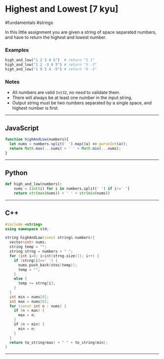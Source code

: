# Highest and Lowest [7 kyu]

#fundamentals #strings

In this little assignment you are given a string of space separated numbers, and have to return the highest and lowest number.

### Examples

```python
high_and_low("1 2 3 4 5")  # return "5 1"
high_and_low("1 2 -3 4 5") # return "5 -3"
high_and_low("1 9 3 4 -5") # return "9 -5"
```

### Notes

- All numbers are valid `Int32`, no _need_ to validate them.
- There will always be at least one number in the input string.
- Output string must be two numbers separated by a single space, and highest number is first.

---
## JavaScript

```javascript
function highAndLow(numbers){
  let nums = numbers.split(' ').map((a) => parseInt(a));
  return Math.max(...nums) + ' ' + Math.min(...nums);
}
```

---
## Python

```python
def high_and_low(numbers):
    nums = [int(i) for i in numbers.split(' ') if i!=' ']
    return str(max(nums)) + ' ' + str(min(nums))
```

---
## C++

```c++
#include <string>
using namespace std;

string highAndLow(const string& numbers){
  vector<int> nums;
  string temp = "";
  string strng = numbers + " ";
  for (int i=0; i<int(strng.size()); i++) {
    if (strng[i]==' ') {
      nums.push_back(stoi(temp));
      temp = "";
    }
    else {
      temp += strng[i];
    }
  }
  int min = nums[0];
  int max = nums[0];
  for (const int n : nums) {
    if (n > max) {
      max = n;
    }
    if (n < min) {
      min = n;
    }
  }
  return to_string(max) + " " + to_string(min);
}
```

---
